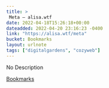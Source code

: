```yaml
---
title: > 
 Meta — alisa.wtf
date: 2022-04-18T15:26:18+00:00
dateadded: 2022-04-20 23:16:23 -0400
link: "https://alisa.wtf/meta"
bucket: Bookmarks
layout: urlnote
tags: ["digitalgardens", "cozyweb"]
--- 
```

No Description
 <!-- end excerpt --> 
<div class='bucket'><a class='internal-link' href='/buckets/bookmarks'>Bookmarks</a></div> 
